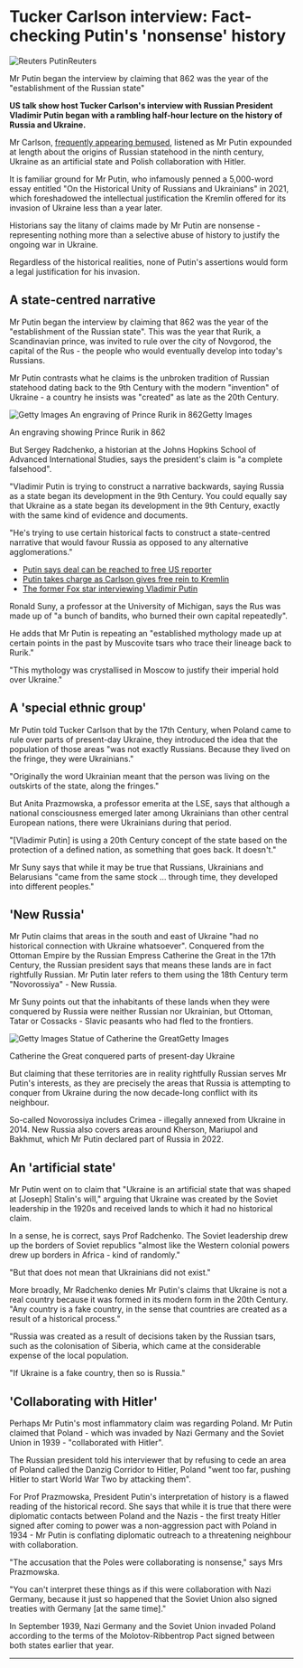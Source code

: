 # Tucker Carlson interview: Fact-checking Putin's 'nonsense' history

![Reuters Putin](https://ichef.bbci.co.uk/news/480/cpsprodpb/EE16/production/_132605906_27c06ac2044771f045a161e5e4de5308d853a24d0_231_6000_33752000x1125.jpg.webp)Reuters

Mr Putin began the interview by claiming that 862 was the year of the "establishment of the Russian state"

**US talk show host Tucker Carlson's interview with Russian President Vladimir Putin began with a rambling half-hour lecture on the history of Russia and Ukraine.**

Mr Carlson, [frequently appearing bemused](https://www.bbc.co.uk/news/world-europe-68248740), listened as Mr Putin expounded at length about the origins of Russian statehood in the ninth century, Ukraine as an artificial state and Polish collaboration with Hitler.

It is familiar ground for Mr Putin, who infamously penned a 5,000-word essay entitled "On the Historical Unity of Russians and Ukrainians" in 2021, which foreshadowed the intellectual justification the Kremlin offered for its invasion of Ukraine less than a year later.

Historians say the litany of claims made by Mr Putin are nonsense - representing nothing more than a selective abuse of history to justify the ongoing war in Ukraine.

Regardless of the historical realities, none of Putin's assertions would form a legal justification for his invasion.

## A state-centred narrative

Mr Putin began the interview by claiming that 862 was the year of the "establishment of the Russian state". This was the year that Rurik, a Scandinavian prince, was invited to rule over the city of Novgorod, the capital of the Rus - the people who would eventually develop into today's Russians.

Mr Putin contrasts what he claims is the unbroken tradition of Russian statehood dating back to the 9th Century with the modern "invention" of Ukraine - a country he insists was "created" as late as the 20th Century.

![Getty Images An engraving of Prince Rurik in 862](https://ichef.bbci.co.uk/news/480/cpsprodpb/55BE/production/_132605912_gettyimages-121716463.jpg.webp)Getty Images

An engraving showing Prince Rurik in 862

But Sergey Radchenko, a historian at the Johns Hopkins School of Advanced International Studies, says the president's claim is "a complete falsehood".

"Vladimir Putin is trying to construct a narrative backwards, saying Russia as a state began its development in the 9th Century. You could equally say that Ukraine as a state began its development in the 9th Century, exactly with the same kind of evidence and documents.

"He's trying to use certain historical facts to construct a state-centred narrative that would favour Russia as opposed to any alternative agglomerations."

- [Putin says deal can be reached to free US reporter](https://www.bbc.co.uk/news/world-us-canada-68247956)
- [Putin takes charge as Carlson gives free rein to Kremlin](https://www.bbc.co.uk/news/world-europe-68248740)
- [The former Fox star interviewing Vladimir Putin](https://www.bbc.co.uk/news/world-us-canada-68245076)

Ronald Suny, a professor at the University of Michigan, says the Rus was made up of "a bunch of bandits, who burned their own capital repeatedly".

He adds that Mr Putin is repeating an "established mythology made up at certain points in the past by Muscovite tsars who trace their lineage back to Rurik."

"This mythology was crystallised in Moscow to justify their imperial hold over Ukraine."

## A 'special ethnic group'

Mr Putin told Tucker Carlson that by the 17th Century, when Poland came to rule over parts of present-day Ukraine, they introduced the idea that the population of those areas "was not exactly Russians. Because they lived on the fringe, they were Ukrainians."

"Originally the word Ukrainian meant that the person was living on the outskirts of the state, along the fringes."

But Anita Prazmowska, a professor emerita at the LSE, says that although a national consciousness emerged later among Ukrainians than other central European nations, there were Ukrainians during that period.

"\[Vladimir Putin\] is using a 20th Century concept of the state based on the protection of a defined nation, as something that goes back. It doesn't."

Mr Suny says that while it may be true that Russians, Ukrainians and Belarusians "came from the same stock … through time, they developed into different peoples."

## 'New Russia'

Mr Putin claims that areas in the south and east of Ukraine "had no historical connection with Ukraine whatsoever". Conquered from the Ottoman Empire by the Russian Empress Catherine the Great in the 17th Century, the Russian president says that means these lands are in fact rightfully Russian. Mr Putin later refers to them using the 18th Century term "Novorossiya" - New Russia.

Mr Suny points out that the inhabitants of these lands when they were conquered by Russia were neither Russian nor Ukrainian, but Ottoman, Tatar or Cossacks - Slavic peasants who had fled to the frontiers.

![Getty Images Statue of Catherine the Great](https://ichef.bbci.co.uk/news/480/cpsprodpb/16346/production/_132605909_gettyimages-849146070.jpg.webp)Getty Images

Catherine the Great conquered parts of present-day Ukraine

But claiming that these territories are in reality rightfully Russian serves Mr Putin's interests, as they are precisely the areas that Russia is attempting to conquer from Ukraine during the now decade-long conflict with its neighbour.

So-called Novorossiya includes Crimea - illegally annexed from Ukraine in 2014. New Russia also covers areas around Kherson, Mariupol and Bakhmut, which Mr Putin declared part of Russia in 2022.

## An 'artificial state'

Mr Putin went on to claim that "Ukraine is an artificial state that was shaped at \[Joseph\] Stalin's will," arguing that Ukraine was created by the Soviet leadership in the 1920s and received lands to which it had no historical claim.

In a sense, he is correct, says Prof Radchenko. The Soviet leadership drew up the borders of Soviet republics "almost like the Western colonial powers drew up borders in Africa - kind of randomly."

"But that does not mean that Ukrainians did not exist."

More broadly, Mr Radchenko denies Mr Putin's claims that Ukraine is not a real country because it was formed in its modern form in the 20th Century. "Any country is a fake country, in the sense that countries are created as a result of a historical process."

"Russia was created as a result of decisions taken by the Russian tsars, such as the colonisation of Siberia, which came at the considerable expense of the local population.

"If Ukraine is a fake country, then so is Russia."

## 'Collaborating with Hitler'

Perhaps Mr Putin's most inflammatory claim was regarding Poland. Mr Putin claimed that Poland - which was invaded by Nazi Germany and the Soviet Union in 1939 - "collaborated with Hitler".

The Russian president told his interviewer that by refusing to cede an area of Poland called the Danzig Corridor to Hitler, Poland "went too far, pushing Hitler to start World War Two by attacking them".

For Prof Prazmowska, President Putin's interpretation of history is a flawed reading of the historical record. She says that while it is true that there were diplomatic contacts between Poland and the Nazis - the first treaty Hitler signed after coming to power was a non-aggression pact with Poland in 1934 - Mr Putin is conflating diplomatic outreach to a threatening neighbour with collaboration.

"The accusation that the Poles were collaborating is nonsense," says Mrs Prazmowska.

"You can't interpret these things as if this were collaboration with Nazi Germany, because it just so happened that the Soviet Union also signed treaties with Germany \[at the same time\]."

In September 1939, Nazi Germany and the Soviet Union invaded Poland according to the terms of the Molotov-Ribbentrop Pact signed between both states earlier that year.

---
